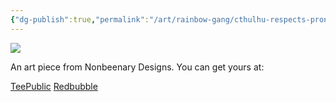 ```yaml
---
{"dg-publish":true,"permalink":"/art/rainbow-gang/cthulhu-respects-pronouns/","title":"Cthulhu Respects Pronouns","tags":["Art","Rainbow Gang","Cryptids"]}
---
```



![](https://baserow-media.ams3.digitaloceanspaces.com/user_files/nPdJ9c4KOYBaJe2zjzoycrbktstF6M4G_f2f29c86e98e801460d19a3ba291b718e701eb68b1017428c79812a0ff51fb6a.webp)

An art piece from Nonbeenary Designs. You can get yours at:

[TeePublic](https://www.teepublic.com/t-shirt/46701816-cthulhu-respects-pronouns)
[Redbubble](https://www.redbubble.com/shop/ap/148693576?ref=studio-promote)
